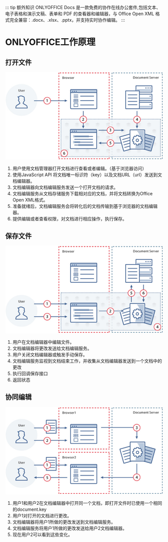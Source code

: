 ::: tip 额外知识
 ONLYOFFICE Docs 是一款免费的协作在线办公套件,包括文本、电子表格和演示文稿、表单和 PDF 的查看器和编辑器，与 Office Open XML 格式完全兼容：.docx、.xlsx、.pptx，并支持实时协作编辑。
:::

# ONLYOFFICE工作原理

<!-- URL Source: https://open.nezha.org.cn/guide/works.html -->

## 打开文件

![Image 1](./images/opening.jpg)

1. 用户使用文档管理器打开文档进行查看或者编辑。（基于浏览器访问）
2. 使用JavaScript API 将文档唯一标识符（key）以及文档URL（url）发送到文档编辑器。
3. 文档编辑器向文档编辑服务发送一个打开文档的请求。
4. 文档编辑服务从文档存储服务下载相对应的文档，并将文档转换为Office Open XML格式。
5. 准备就绪后，文档编辑服务会将转化后的文档传输到基于浏览器的文档编辑器。
6. 提供编辑或者查看权限，对文档进行相应操作，执行保存。

## 保存文件

![Image 2](./images/saving.jpg)

1. 用户在文档编辑器中编辑文件。
2. 文档编辑器将更改发送给文档编辑服务。
3. 用户关闭文档编辑器或触发手动保存。
4. 文档编辑服务监视到文档结束工作，并收集从文档编辑器发送到一个文档中的更改
5. 执行回调保存接口
6. 返回状态

## 协同编辑

![Image 3](./images/coedit.jpg)

1. 用户1和用户2在文档编辑器中打开同一个文档，即打开文件时已使用一个相同的document.key
2. 用户1对打开的文档进行更改。
3. 文档编辑器将用户1所做的更改发送到文档编辑服务。
4. 文档编辑服务将用户1所做的更改发送给用户2文档编辑器。
5. 现在用户2可以看到这些变化。
